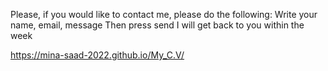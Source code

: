 Please, if you would like to contact me, please do the following:
Write your name, email, message
Then press send
I will get back to you within the week  

https://mina-saad-2022.github.io/My_C.V/
